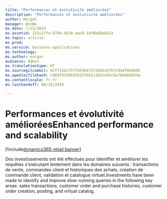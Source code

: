 ```yaml
---
title: "Performances et évolutivité améliorées"
description: "Performances et évolutivité améliorées"
author: MargoC
manager: AnnBe
ms.date: 7/22/2018
ms.assetid: 125c2ffa-b769-4b39-aac6-1df6b88a822a
ms.topic: article
ms.prod: 
ms.service: business-applications
ms.technology: 
ms.author: margoc
audience: Admin
ms.translationtype: HT
ms.sourcegitcommit: 62ff356275ffd55047573b9224fb7c94df8dd602
ms.openlocfilehash: cd83f4530b3581576b21163ce59cbe76b0b6934a
ms.contentlocale: fr-fr
ms.lasthandoff: 08/15/2018

---
```

#  <a name="enhanced-performance-and-scalability"></a><span data-ttu-id="0e192-103">Performances et évolutivité améliorées</span><span class="sxs-lookup"><span data-stu-id="0e192-103">Enhanced performance and scalability</span></span>

[!include[dynamics365-retail banner](../includes/dynamics365-retail.md)]




<span data-ttu-id="0e192-104">Des investissements ont été effectués pour identifier et améliorer les requêtes s'exécutant lentement dans les domaines suivants : transactions de vente, commandes client et historiques des achats, création de commande client, validation et catalogue virtuel.</span><span class="sxs-lookup"><span data-stu-id="0e192-104">Investments have been made to identify and improve slow-running queries in the following key areas: sales transactions, customer order and purchase histories, customer order creation, posting, and virtual catalog.</span></span>

